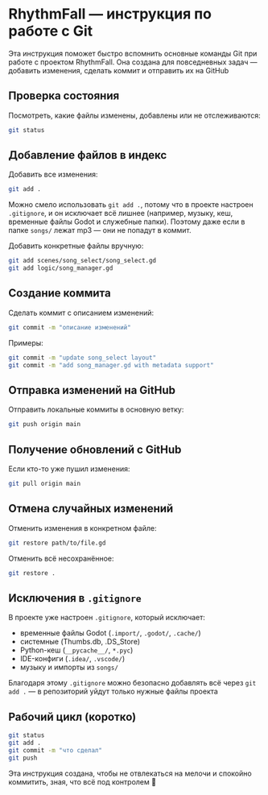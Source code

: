 # RhythmFall — инструкция по работе с Git

Эта инструкция поможет быстро вспомнить основные команды Git при работе с проектом RhythmFall.
Она создана для повседневных задач — добавить изменения, сделать коммит и отправить их на GitHub

## Проверка состояния

Посмотреть, какие файлы изменены, добавлены или не отслеживаются:

```bash
git status
```

## Добавление файлов в индекс

Добавить все изменения:

```bash
git add .
```

Можно смело использовать `git add .`, потому что в проекте настроен `.gitignore`, и он исключает всё лишнее (например, музыку, кеш, временные файлы Godot и служебные папки).
Поэтому даже если в папке `songs/` лежат mp3 — они не попадут в коммит.

Добавить конкретные файлы вручную:

```bash
git add scenes/song_select/song_select.gd
git add logic/song_manager.gd
```

## Создание коммита

Сделать коммит с описанием изменений:

```bash
git commit -m "описание изменений"
```

Примеры:

```bash
git commit -m "update song_select layout"
git commit -m "add song_manager.gd with metadata support"
```

## Отправка изменений на GitHub

Отправить локальные коммиты в основную ветку:

```bash
git push origin main
```

## Получение обновлений с GitHub

Если кто-то уже пушил изменения:

```bash
git pull origin main
```

## Отмена случайных изменений

Отменить изменения в конкретном файле:

```bash
git restore path/to/file.gd
```

Отменить всё несохранённое:

```bash
git restore .
```

## Исключения в `.gitignore`

В проекте уже настроен `.gitignore`, который исключает:

- временные файлы Godot (`.import/`, `.godot/`, `.cache/`)
- системные (Thumbs.db, .DS_Store)
- Python-кеш (`__pycache__/`, `*.pyc`)
- IDE-конфиги (`.idea/`, `.vscode/`)
- музыку и импорты из `songs/`

Благодаря этому `.gitignore` можно безопасно добавлять всё через `git add .` — в репозиторий уйдут только нужные файлы проекта

## Рабочий цикл (коротко)

```bash
git status
git add .
git commit -m "что сделал"
git push
```

Эта инструкция создана, чтобы не отвлекаться на мелочи и спокойно коммитить, зная, что всё под контролем 🫶
